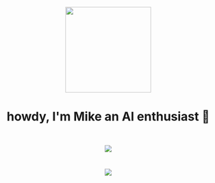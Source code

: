 <p align="center">
  <a href="https://github.com/molexai"><img width=200 src="https://github.com/user-attachments/assets/4542ca2a-302e-427c-b345-bfb796e2f902"></a>
</p>

<h1 align="center">
  howdy, I'm Mike an AI enthusiast 👋
</h1> 
<br/>

<p align="center">
  <img src="https://github-readme-streak-stats.herokuapp.com/?user=drkostas&theme=gotham"/>
</p>

<h1></h1>

<p align="center">
  <img src="https://skillicons.dev/icons?i=java,ts,py,rust,c,docker,git,github,githubactions,gitlab,gradle,kubernetes,linux"/>
</p>

